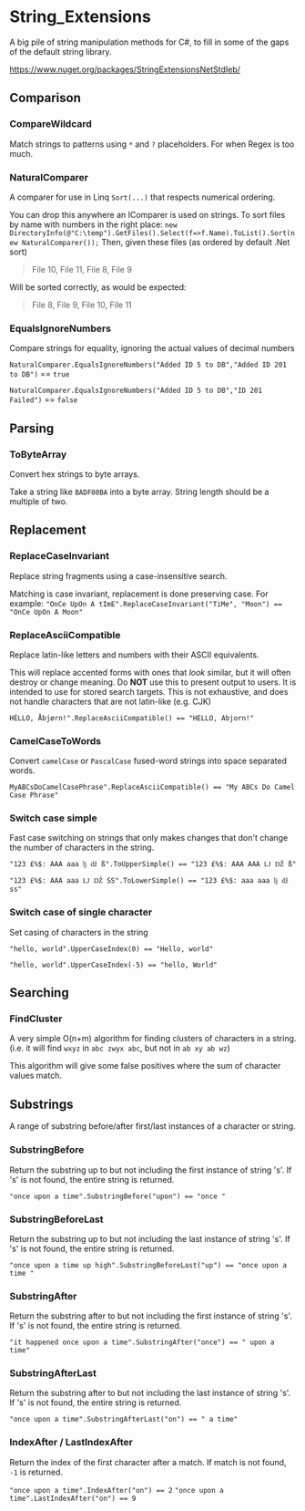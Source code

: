 String_Extensions
=================

A big pile of string manipulation methods for C#, to fill in some of the gaps of the default string library.

https://www.nuget.org/packages/StringExtensionsNetStdIeb/

## Comparison

### CompareWildcard

Match strings to patterns using `*` and `?` placeholders. For when Regex is too much.

### NaturalComparer

A comparer for use in Linq `Sort(...)` that respects numerical ordering.

You can drop this anywhere an IComparer is used on strings. To sort files by name with numbers in the right place:
`new DirectoryInfo(@"C:\temp").GetFiles().Select(f=>f.Name).ToList().Sort(new NaturalComparer());`
Then, given these files (as ordered by default .Net sort)

> File 10, File 11, File 8, File 9

Will be sorted correctly, as would be expected:

> File 8, File 9, File 10, File 11

### EqualsIgnoreNumbers

Compare strings for equality, ignoring the actual values of decimal numbers

`NaturalComparer.EqualsIgnoreNumbers("Added ID 5 to DB","Added ID 201 to DB")` == `true`

`NaturalComparer.EqualsIgnoreNumbers("Added ID 5 to DB","ID 201 Failed")` == `false`

## Parsing

### ToByteArray

Convert hex strings to byte arrays.

Take a string like `BADF00BA` into a byte array. String length should be a multiple of two.

## Replacement

### ReplaceCaseInvariant

Replace string fragments using a case-insensitive search.

Matching is case invariant, replacement is done preserving case.
For example: `"OnCe UpOn A tImE".ReplaceCaseInvariant("TiMe", "Moon") == "OnCe UpOn A Moon"`

### ReplaceAsciiCompatible

Replace latin-like letters and numbers with their ASCII equivalents.

This will replace accented forms with ones that *look* similar, but it
will often destroy or change meaning. Do **NOT** use this to present output
to users. It is intended to use for stored search targets.
This is not exhaustive, and does not handle characters that are not latin-like (e.g. CJK)

`HÉLLO, Åbjørn!".ReplaceAsciiCompatible() == "HELLO, Abjorn!"`

### CamelCaseToWords

Convert `camelCase` or `PascalCase` fused-word strings into space separated words.

`MyABCsDoCamelCasePhrase".ReplaceAsciiCompatible() == "My ABCs Do Camel Case Phrase"`

### Switch case simple

Fast case switching on strings that only makes changes that don't change the number
of characters in the string.

`"123 £%$: AAA aaa ǉ ǆ ß".ToUpperSimple() == "123 £%$: AAA AAA Ǉ Ǆ ß"`

`"123 £%$: AAA aaa Ǉ Ǆ SS".ToLowerSimple() == "123 £%$: aaa aaa ǉ ǆ ss"`

### Switch case of single character

Set casing of characters in the string

`"hello, world".UpperCaseIndex(0) == "Hello, world"`

`"hello, world".UpperCaseIndex(-5) == "hello, World"`

## Searching

### FindCluster

A very simple O(n+m) algorithm for finding clusters of characters in a string.
(i.e. it will find `wxyz` in `abc zwyx abc`, but not in `ab xy ab wz`)

This algorithm will give some false positives where the sum of character values match.

## Substrings

A range of substring before/after first/last instances of a character or string.

### SubstringBefore

Return the substring up to but not including the first instance of string 's'.
If 's' is not found, the entire string is returned.

`"once upon a time".SubstringBefore("upon") == "once "`

### SubstringBeforeLast

Return the substring up to but not including the last instance of string 's'.
If 's' is not found, the entire string is returned.

`"once upon a time up high".SubstringBeforeLast("up") == "once upon a time "`

### SubstringAfter

Return the substring after to but not including the first instance of string 's'.
If 's' is not found, the entire string is returned.

`"it happened once upon a time".SubstringAfter("once") == " upon a time"`

### SubstringAfterLast

Return the substring after to but not including the last instance of string 's'.
If 's' is not found, the entire string is returned.

`"once upon a time".SubstringAfterLast("on") == " a time"`

### IndexAfter / LastIndexAfter

Return the index of the first character after a match.
If match is not found, `-1` is returned.

`"once upon a time".IndexAfter("on") == 2`
`"once upon a time".LastIndexAfter("on") == 9`
